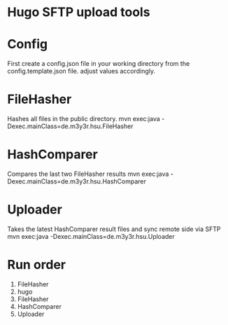 # Hugo SFTP upload tools

# Config
First create a config.json file in your working directory from the config.template.json file. adjust values accordingly.

# FileHasher
Hashes all files in the public directory.
mvn exec:java -Dexec.mainClass=de.m3y3r.hsu.FileHasher

# HashComparer
Compares the last two FileHasher results
mvn exec:java -Dexec.mainClass=de.m3y3r.hsu.HashComparer

# Uploader
Takes the latest HashComparer result files and sync remote side via SFTP
mvn exec:java -Dexec.mainClass=de.m3y3r.hsu.Uploader

# Run order
1. FileHasher
2. hugo
3. FileHasher
4. HashComparer
5. Uploader

